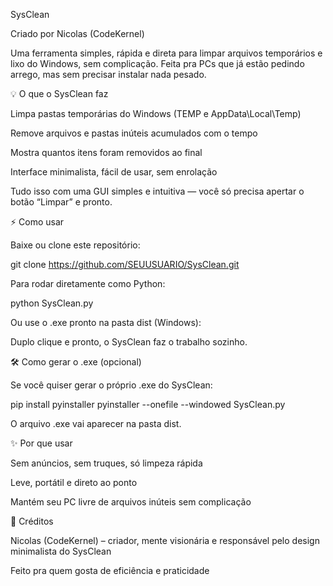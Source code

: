 SysClean

Criado por Nicolas (CodeKernel)

Uma ferramenta simples, rápida e direta para limpar arquivos temporários e lixo do Windows, sem complicação. Feita pra PCs que já estão pedindo arrego, mas sem precisar instalar nada pesado.

💡 O que o SysClean faz

Limpa pastas temporárias do Windows (TEMP e AppData\Local\Temp)

Remove arquivos e pastas inúteis acumulados com o tempo

Mostra quantos itens foram removidos ao final

Interface minimalista, fácil de usar, sem enrolação

Tudo isso com uma GUI simples e intuitiva — você só precisa apertar o botão “Limpar” e pronto.

⚡ Como usar

Baixe ou clone este repositório:

git clone https://github.com/SEUUSUARIO/SysClean.git


Para rodar diretamente como Python:

python SysClean.py


Ou use o .exe pronto na pasta dist (Windows):

Duplo clique e pronto, o SysClean faz o trabalho sozinho.

🛠️ Como gerar o .exe (opcional)

Se você quiser gerar o próprio .exe do SysClean:

pip install pyinstaller
pyinstaller --onefile --windowed SysClean.py


O arquivo .exe vai aparecer na pasta dist.

✨ Por que usar

Sem anúncios, sem truques, só limpeza rápida

Leve, portátil e direto ao ponto

Mantém seu PC livre de arquivos inúteis sem complicação

💬 Créditos

Nicolas (CodeKernel) – criador, mente visionária e responsável pelo design minimalista do SysClean

Feito pra quem gosta de eficiência e praticidade
